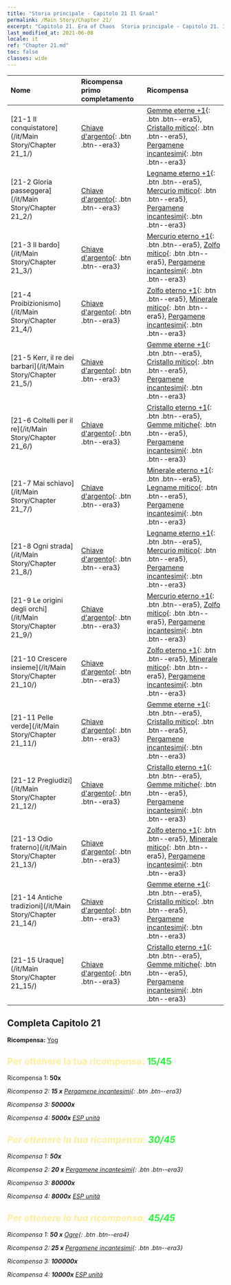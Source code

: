 ```yaml
---
title: "Storia principale - Capitolo 21 Il Graal"
permalink: /Main Story/Chapter 21/
excerpt: "Capitolo 21. Era of Chaos  Storia principale - Capitolo 21. Il Graal"
last_modified_at: 2021-06-08
locale: it
ref: "Chapter 21.md"
toc: false
classes: wide
---
```


  | Nome |  Ricompensa primo completamento | Ricompensa |
  |:------------|:------------|:------------| 
  | [21-1 Il conquistatore](/it/Main Story/Chapter 21_1/) | [Chiave d'argento](/ItemsIT/con_693/){: .btn .btn--era3} | [Gemme eterne +1](/ItemsIT/mat_72/){: .btn .btn--era5}, [Cristallo mitico](/ItemsIT/mat_66/){: .btn .btn--era5}, [Pergamene incantesimi](/ItemsIT/con_694/){: .btn .btn--era3} |
  | [21-2 Gloria passeggera](/it/Main Story/Chapter 21_2/) | [Chiave d'argento](/ItemsIT/con_693/){: .btn .btn--era3} | [Legname eterno +1](/ItemsIT/mat_69/){: .btn .btn--era5}, [Mercurio mitico](/ItemsIT/mat_63/){: .btn .btn--era5}, [Pergamene incantesimi](/ItemsIT/con_694/){: .btn .btn--era3} |
  | [21-3 Il bardo](/it/Main Story/Chapter 21_3/) | [Chiave d'argento](/ItemsIT/con_693/){: .btn .btn--era3} | [Mercurio eterno +1](/ItemsIT/mat_70/){: .btn .btn--era5}, [Zolfo mitico](/ItemsIT/mat_64/){: .btn .btn--era5}, [Pergamene incantesimi](/ItemsIT/con_694/){: .btn .btn--era3} |
  | [21-4 Proibizionismo](/it/Main Story/Chapter 21_4/) | [Chiave d'argento](/ItemsIT/con_693/){: .btn .btn--era3} | [Zolfo eterno +1](/ItemsIT/mat_71/){: .btn .btn--era5}, [Minerale mitico](/ItemsIT/mat_61/){: .btn .btn--era5}, [Pergamene incantesimi](/ItemsIT/con_694/){: .btn .btn--era3} |
  | [21-5 Kerr, il re dei barbari](/it/Main Story/Chapter 21_5/) | [Chiave d'argento](/ItemsIT/con_693/){: .btn .btn--era3} | [Gemme eterne +1](/ItemsIT/mat_72/){: .btn .btn--era5}, [Cristallo mitico](/ItemsIT/mat_66/){: .btn .btn--era5}, [Pergamene incantesimi](/ItemsIT/con_694/){: .btn .btn--era3} |
  | [21-6 Coltelli per il re](/it/Main Story/Chapter 21_6/) | [Chiave d'argento](/ItemsIT/con_693/){: .btn .btn--era3} | [Cristallo eterno +1](/ItemsIT/mat_73/){: .btn .btn--era5}, [Gemme mitiche](/ItemsIT/mat_65/){: .btn .btn--era5}, [Pergamene incantesimi](/ItemsIT/con_694/){: .btn .btn--era3} |
  | [21-7 Mai schiavo](/it/Main Story/Chapter 21_7/) | [Chiave d'argento](/ItemsIT/con_693/){: .btn .btn--era3} | [Minerale eterno +1](/ItemsIT/mat_68/){: .btn .btn--era5}, [Legname mitico](/ItemsIT/mat_62/){: .btn .btn--era5}, [Pergamene incantesimi](/ItemsIT/con_694/){: .btn .btn--era3} |
  | [21-8 Ogni strada](/it/Main Story/Chapter 21_8/) | [Chiave d'argento](/ItemsIT/con_693/){: .btn .btn--era3} | [Legname eterno +1](/ItemsIT/mat_69/){: .btn .btn--era5}, [Mercurio mitico](/ItemsIT/mat_63/){: .btn .btn--era5}, [Pergamene incantesimi](/ItemsIT/con_694/){: .btn .btn--era3} |
  | [21-9 Le origini degli orchi](/it/Main Story/Chapter 21_9/) | [Chiave d'argento](/ItemsIT/con_693/){: .btn .btn--era3} | [Mercurio eterno +1](/ItemsIT/mat_70/){: .btn .btn--era5}, [Zolfo mitico](/ItemsIT/mat_64/){: .btn .btn--era5}, [Pergamene incantesimi](/ItemsIT/con_694/){: .btn .btn--era3} |
  | [21-10 Crescere insieme](/it/Main Story/Chapter 21_10/) | [Chiave d'argento](/ItemsIT/con_693/){: .btn .btn--era3} | [Zolfo eterno +1](/ItemsIT/mat_71/){: .btn .btn--era5}, [Minerale mitico](/ItemsIT/mat_61/){: .btn .btn--era5}, [Pergamene incantesimi](/ItemsIT/con_694/){: .btn .btn--era3} |
  | [21-11 Pelle verde](/it/Main Story/Chapter 21_11/) | [Chiave d'argento](/ItemsIT/con_693/){: .btn .btn--era3} | [Gemme eterne +1](/ItemsIT/mat_72/){: .btn .btn--era5}, [Cristallo mitico](/ItemsIT/mat_66/){: .btn .btn--era5}, [Pergamene incantesimi](/ItemsIT/con_694/){: .btn .btn--era3} |
  | [21-12 Pregiudizi](/it/Main Story/Chapter 21_12/) | [Chiave d'argento](/ItemsIT/con_693/){: .btn .btn--era3} | [Cristallo eterno +1](/ItemsIT/mat_73/){: .btn .btn--era5}, [Gemme mitiche](/ItemsIT/mat_65/){: .btn .btn--era5}, [Pergamene incantesimi](/ItemsIT/con_694/){: .btn .btn--era3} |
  | [21-13 Odio fraterno](/it/Main Story/Chapter 21_13/) | [Chiave d'argento](/ItemsIT/con_693/){: .btn .btn--era3} | [Zolfo eterno +1](/ItemsIT/mat_71/){: .btn .btn--era5}, [Minerale mitico](/ItemsIT/mat_61/){: .btn .btn--era5}, [Pergamene incantesimi](/ItemsIT/con_694/){: .btn .btn--era3} |
  | [21-14 Antiche tradizioni](/it/Main Story/Chapter 21_14/) | [Chiave d'argento](/ItemsIT/con_693/){: .btn .btn--era3} | [Gemme eterne +1](/ItemsIT/mat_72/){: .btn .btn--era5}, [Cristallo mitico](/ItemsIT/mat_66/){: .btn .btn--era5}, [Pergamene incantesimi](/ItemsIT/con_694/){: .btn .btn--era3} |
  | [21-15 Uraque](/it/Main Story/Chapter 21_15/) | [Chiave d'argento](/ItemsIT/con_693/){: .btn .btn--era3} | [Cristallo eterno +1](/ItemsIT/mat_73/){: .btn .btn--era5}, [Gemme mitiche](/ItemsIT/mat_65/){: .btn .btn--era5}, [Pergamene incantesimi](/ItemsIT/con_694/){: .btn .btn--era3} |


## Completa Capitolo 21

 **Ricompensa:** [Yog](/it/heroes/Yog/)



## <span style="color: #ffeea0">Per ottenere la tua ricompensa: </span><span style="color: #27f73a">15/45</span>

 Ricompensa 1:  **50x** <i class="fas fa-gem"/>

 Ricompensa 2: **15 x** [Pergamene incantesimi](/ItemsIT/con_694/){: .btn .btn--era3}

 Ricompensa 3:  **50000x** <i class="fas fa-coins"/>

 Ricompensa 4:  **5000x** [ESP unità](/ItemsIT/con_902/)



## <span style="color: #ffeea0">Per ottenere la tua ricompensa: </span><span style="color: #27f73a">30/45</span>

 Ricompensa 1:  **50x** <i class="fas fa-gem"/>

 Ricompensa 2: **20 x** [Pergamene incantesimi](/ItemsIT/con_694/){: .btn .btn--era3}

 Ricompensa 3:  **80000x** <i class="fas fa-coins"/>

 Ricompensa 4:  **8000x** [ESP unità](/ItemsIT/con_902/)



## <span style="color: #ffeea0">Per ottenere la tua ricompensa: </span><span style="color: #27f73a">45/45</span>

 Ricompensa 1: **50 x** [Ogre](/ItemsIT/unt_220/){: .btn .btn--era4}

 Ricompensa 2: **25 x** [Pergamene incantesimi](/ItemsIT/con_694/){: .btn .btn--era3}

 Ricompensa 3:  **100000x** <i class="fas fa-coins"/>

 Ricompensa 4:  **10000x** [ESP unità](/ItemsIT/con_902/)

